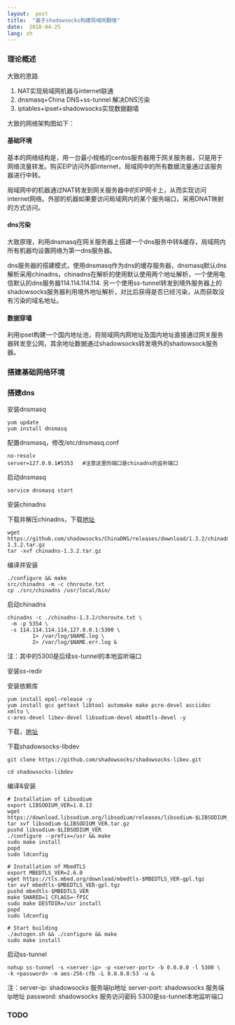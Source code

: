 ```yaml
---
layout:  post
title:  "基于shadowsocks构建局域网翻墙"
date:  2018-04-25
lang: zh
---
```


### 理论概述

 大致的思路
 1. NAT实现局域网机器与internet联通
 2. dnsmasq+China DNS+ss-tunnel 解决DNS污染
 3. iptables+ipset+shadowsocks实现数据翻墙

大致的网络架构图如下：

#### 基础环境

基本的网络结构是，用一台最小规格的centos服务器用于网关服务器，只是用于网络流量转发。购买EIP访问外部internet，局域网中的所有数据流量通过该服务器进行中转。

局域网中的机器通过NAT转发到网关服务器中的EIP网卡上，从而实现访问internet网络。外部的机器如果要访问局域网内的某个服务端口，采用DNAT映射的方式访问。

#### dns污染

大致原理，利用dnsmasq在网关服务器上搭建一个dns服务中转&缓存，局域网内所有机器均设置网络为第一dns服务器。

dns服务器的搭建模式，使用dnsmasq作为dns的缓存服务器，dnsmasq默认dns解析采用chinadns，chinadns在解析的使用默认使用两个地址解析，一个使用电信默认的dns服务器114.114.114.114. 另一个使用ss-tunnel转发到境外服务器上的shadowsocks服务器利用境外地址解析，对比后获得是否已经污染，从而获取没有污染的域名地址。

#### 数据穿墙

利用ipset构建一个国内地址池，将局域网内网地址及国内地址直接通过网关服务器转发至公网，其余地址数据通过shadowsocks转发境外的shadowsock服务器。

### 搭建基础网络环境



### 搭建dns

安装dnsmasq

```shell
yum update
yum install dnsmasq
```

配置dnsmasq，修改/etc/dnsmasq.conf

```
no-resolv
server=127.0.0.1#5353   #注意这里的端口是chinadns的监听端口
```

启动dnsmasq

```
service dnsmasq start
```

安装chinadns

下载并解压chinadns，下载[地址](https://github.com/shadowsocks/ChinaDNS/releases)

```
wget https://github.com/shadowsocks/ChinaDNS/releases/download/1.3.2/chinadns-1.3.2.tar.gz
tar -xvf chinadns-1.3.2.tar.gz
```

编译并安装

```
./configure && make
src/chinadns -m -c chnroute.txt
cp ./src/chinadns /usr/local/bin/
```

启动chinadns

```
chinadns -c ./chinadns-1.3.2/chnroute.txt \
 -m -p 5354 \
 -s 114.114.114.114,127.0.0.1:5300 \
        1> /var/log/$NAME.log \
        2> /var/log/$NAME.err.log &
```

注：其中的5300是后续ss-tunnel的本地监听端口

安装ss-redir

安装依赖库

```
yum install epel-release -y
yum install gcc gettext libtool automake make pcre-devel asciidoc xmlto \
c-ares-devel libev-devel libsodium-devel mbedtls-devel -y
```

下载，[地址](ftp://ftp.gnu.org/gnu/autoconf/)

下载shadowsocks-libdev

```
git clone https://github.com/shadowsocks/shadowsocks-libev.git

cd shadowsocks-libdev
```

编译&安装

```
# Installation of Libsodium
export LIBSODIUM_VER=1.0.13
wget https://download.libsodium.org/libsodium/releases/libsodium-$LIBSODIUM_VER.tar.gz
tar xvf libsodium-$LIBSODIUM_VER.tar.gz
pushd libsodium-$LIBSODIUM_VER
./configure --prefix=/usr && make
sudo make install
popd
sudo ldconfig

# Installation of MbedTLS
export MBEDTLS_VER=2.6.0
wget https://tls.mbed.org/download/mbedtls-$MBEDTLS_VER-gpl.tgz
tar xvf mbedtls-$MBEDTLS_VER-gpl.tgz
pushd mbedtls-$MBEDTLS_VER
make SHARED=1 CFLAGS=-fPIC
sudo make DESTDIR=/usr install
popd
sudo ldconfig

# Start building
./autogen.sh && ./configure && make
sudo make install
```

启动ss-tunnel

```
nohup ss-tunnel -s <server-ip> -p <server-port> -b 0.0.0.0 -l 5300 \
-k <password> -m aes-256-cfb -L 8.8.8.8:53 -u &
```

注：server-ip: shadowsocks 服务端Ip地址
server-port: shadowsocks 服务端Ip地址
password:  shadowsocks 服务访问密码
5300是ss-tunnel本地监听端口

### TODO
